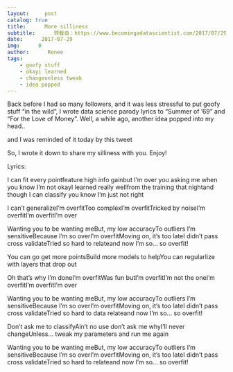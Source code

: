 ```yaml
---
layout:     post
catalog: true
title:      More silliness
subtitle:      转载自：https://www.becomingadatascientist.com/2017/07/29/more-silliness/
date:      2017-07-29
img:      0
author:      Renee
tags:
    - goofy stuff
    - okayi learned
    - changeunless tweak
    - idea popped
---
```


Back before I had so many followers, and it was less stressful to put goofy stuff “in the wild”, I wrote data science parody lyrics to “Summer of ’69” and “For the Love of Money”. Well, a while ago, another idea popped into my head..


and I was reminded of it today by this tweet


So, I wrote it down to share my silliness with you. Enjoy!


Lyrics:

I can fit every pointfeature high info gainbut I’m over you asking me when you know I’m not okayI learned really wellfrom the training that nightand though I can classify you know I’m just not right

I can’t generalizeI’m overfitToo complexI’m overfitTricked by noiseI’m overfitI’m overfitI’m over

Wanting you to be wanting meBut, my low accuracyTo outliers I’m sensitiveBecause I’m so overI’m overfitMoving on, it’s too lateI didn’t pass cross validateTried so hard to relateand now I’m so… so overfit!

You can go get more pointsBuild more models to helpYou can regularlize with layers that drop out

Oh that’s why I’m doneI’m overfitWas fun butI’m overfitI’m not the oneI’m overfitI’m overfitI’m over

Wanting you to be wanting meBut, my low accuracyTo outliers I’m sensitiveBecause I’m so overI’m overfitMoving on, it’s too lateI didn’t pass cross validateTried so hard to data relateand now I’m so… so overfit!

Don’t ask me to classifyAin’t no use don’t ask me whyI’ll never changeUnless… tweak my parameters and run me again

Wanting you to be wanting meBut, my low accuracyTo outliers I’m sensitiveBecause I’m so overI’m overfitMoving on, it’s too lateI didn’t pass cross validateTried so hard to relateand now I’m so… so overfit!
